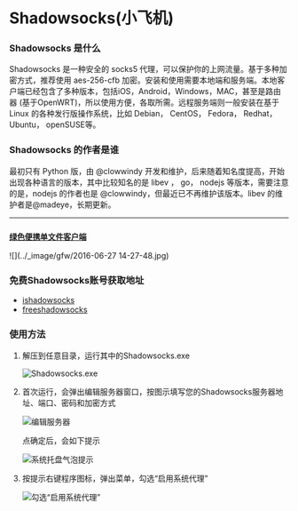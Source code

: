 # Shadowsocks(小飞机)

### Shadowsocks 是什么
Shadowsocks 是一种安全的 socks5 代理，可以保护你的上网流量。基于多种加密方式，推荐使用 aes-256-cfb 加密。安装和使用需要本地端和服务端。本地客户端已经包含了多种版本，包括iOS，Android，Windows，MAC，甚至是路由器 (基于OpenWRT)，所以使用方便，各取所需。远程服务端则一般安装在基于 Linux 的各种发行版操作系统，比如 Debian， CentOS， Fedora， Redhat， Ubuntu， openSUSE等。

### Shadowsocks 的作者是谁
最初只有 Python 版，由 @clowwindy 开发和维护，后来随着知名度提高，开始出现各种语言的版本，其中比较知名的是 libev ， go， nodejs 等版本，需要注意的是，nodejs 的作者也是 @clowwindy，但最近已不再维护该版本。libev 的维护者是@madeye，长期更新。

- - - - -

### [`绿色便携单文件客户端`](https://github.com/shadowsocks/shadowsocks-windows/releases)
![](../_image/gfw/2016-06-27 14-27-48.jpg)

### 免费Shadowsocks账号获取地址

- [ishadowsocks](http://www.ishadowsocks.net/)
- [freeshadowsocks](http://freeshadowsocks.cf/)


### 使用方法

1. 解压到任意目录，运行其中的Shadowsocks.exe

    ![Shadowsocks.exe](http://www.ishadowsocks.org/img/tutorials/windows_shadowsocks_01.png)

2. 首次运行，会弹出编辑服务器窗口，按图示填写您的Shadowsocks服务器地址、端口、密码和加密方式

    ![编辑服务器](http://www.ishadowsocks.org/img/tutorials/windows_shadowsocks_02.png)

    点确定后，会如下提示

    ![系统托盘气泡提示](http://www.ishadowsocks.org/img/tutorials/windows_shadowsocks_03.png)

3. 按提示右键程序图标，弹出菜单，勾选“启用系统代理”

    ![勾选“启用系统代理”](http://www.ishadowsocks.org/img/tutorials/windows_shadowsocks_04.png)
